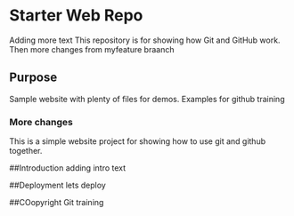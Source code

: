 # Starter Web Repo
Adding more text
This repository is for showing how Git and GitHub work. Then more changes from myfeature braanch


## Purpose

Sample website with plenty of files for demos.
Examples for github training

### More changes
This is a simple website project for showing how to use git and github together.


##Introduction
adding intro text

##Deployment
lets deploy

##COopyright
Git training